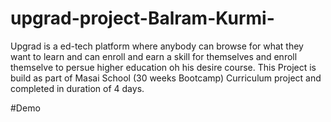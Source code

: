 # upgrad-project-Balram-Kurmi-

Upgrad is a ed-tech platform where anybody can browse for what they want to learn and can enroll and earn a skill for themselves and enroll themselve to persue higher education oh his desire course. 
This Project is build as part of Masai School (30 weeks Bootcamp) Curriculum project and completed in duration of 4 days.

#Demo
